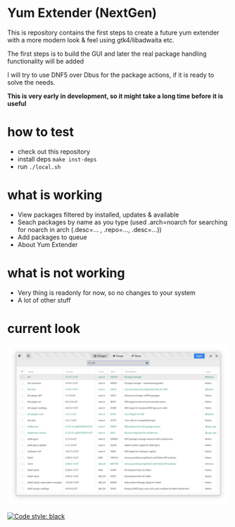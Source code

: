 # Yum Extender (NextGen)

This is repository contains the first steps to create a future yum extender
with a more modern look & feel using gtk4/libadwaita etc.

The first steps is to build the GUI and later the real package handling functionality will be added

I will try to use DNF5 over Dbus for the package actions, if it is ready to solve the needs.

**This is very early in development, so it might take a long time before it is useful**

# how to test

* check out this repository
* install deps `make inst-deps`
* run `./local.sh`

# what is working

* View packages filtered by installed, updates & available
* Seach packages by name as you type (used .arch=noarch for searching for noarch in arch (.desc=... , .repo=..., .desc=...))
* Add packages to queue
* About Yum Extender

# what is not working

* Very thing is readonly for now, so no changes to your system
* A lot of other stuff

# current look

![The Look](data/gfx/screenshot-mainwin.png) 

[![Code style: black](https://img.shields.io/badge/code%20style-black-000000.svg)](https://github.com/psf/black)
